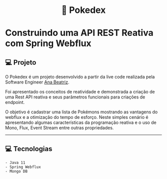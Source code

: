 <h1 align="center">
  🚀 Pokedex
</h1>

# Construindo uma API REST Reativa com Spring Webflux

## 💻 Projeto
O Pokedex é um projeto desenvolvido a partir da live code realizada pela Software Engineer [Ana Beatriz](https://github.com/anabneri). 

Foi apresentado os conceitos de reatividade e demonstrada a criação de uma Rest API reativa e seus parâmetros funcionais para criações de endpoint.

O objetivo é cadastrar uma lista de Pokémons mostrando as vantagens do webflux e a otimização do tempo de esforço. 
Neste simples cenário é apresentando algumas características da programação reativa e o uso de Mono, Flux, Event Stream entre outras propriedades. 

---

## 💻 Tecnologias

    - Java 11
    - Spring Webflux
    - Mongo DB
